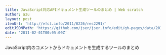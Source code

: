 ```yaml
---
title: JavaScript対応APIドキュメント生成ツールのまとめ | Web scratch
author: azu
layout: post
itemUrl: 'http://efcl.info/2011/0226/res2291/'
editJSONPath: 'https://github.com/jser/jser.info/edit/gh-pages/data/2011/02/index.json'
date: '2011-02-01T00:05:00Z'
---
```

JavaScript内のコメントからドキュメントを生成するツールのまとめ
